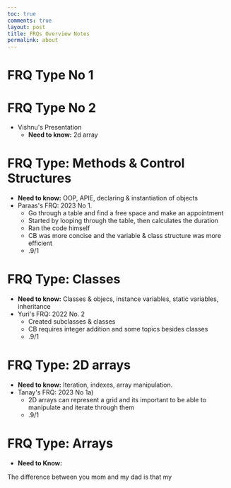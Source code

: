 ```yaml
---
toc: true
comments: true
layout: post
title: FRQs Overview Notes
permalink: about
---
```


# FRQ Type No 1

# FRQ Type No 2
- Vishnu's Presentation
  - **Need to know:** 2d array 


# FRQ Type: Methods & Control Structures
- **Need to know:** OOP, APIE, declaring & instantiation of objects
- Paraas's FRQ: 2023 No 1.
  - Go through a table and find a free space and make an appointment
  - Started by looping through the table, then calculates the duration
  - Ran the code himself
  - CB was more concise and the variable & class structure was more efficient
  - .9/1

# FRQ Type: Classes
- **Need to know:** Classes & objecs, instance variables, static variables, inheritance
- Yuri's FRQ: 2022 No. 2
  - Created subclasses & classes
  - CB requires integer addition and some topics besides classes
  - .9/1

# FRQ Type: 2D arrays
- **Need to know:** Iteration, indexes, array manipulation.
- Tanay's FRQ: 2023 No 1a)
  - 2D arrays can represent a grid and its important to be able to manipulate and iterate through them
  - .9/1

# FRQ Type: Arrays
- **Need to Know:**

The difference between you mom and my dad is that my 